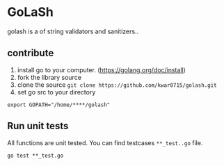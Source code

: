 # GoLaSh

golash is a of string validators and sanitizers.. 

## contribute

1. install go to your computer. (https://golang.org/doc/install)
2. fork the library source
3. clone the source `git clone https://github.com/kwar0715/golash.git`
4. set go src to your directory 

```
export GOPATH="/home/****/golash"
```

## Run unit tests

All functions are unit tested. You can find testcases `**_test..go` file.

`
go test **_test.go
`
